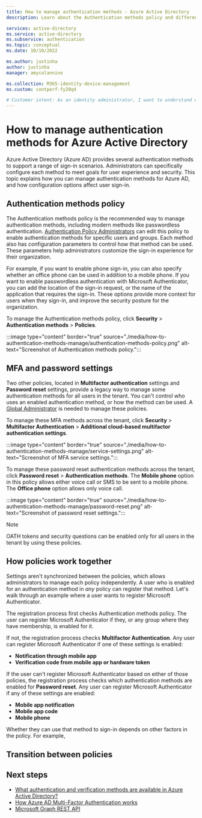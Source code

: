 ```yaml
---
title: How to manage authentication methods - Azure Active Directory
description: Learn about the Authentication methods policy and different ways to manage authentication methods.

services: active-directory
ms.service: active-directory
ms.subservice: authentication
ms.topic: conceptual
ms.date: 10/10/2022

ms.author: justinha
author: justinha
manager: amycolannino

ms.collection: M365-identity-device-management
ms.custom: contperf-fy20q4

# Customer intent: As an identity administrator, I want to understand what authentication options are available in Azure AD and how I can manage them.
---
```

# How to manage authentication methods for Azure Active Directory

Azure Active Directory (Azure AD) provides several authentication methods to support a range of sign-in scenarios. Administrators can specifically configure each method to meet goals for user experience and security. This topic explains how you can manage authentication methods for Azure AD, and how configuration options affect user sign-in. 

## Authentication methods policy

The Authentication methods policy is the recommended way to manage authentication methods, including modern methods like passwordless authentication. [Authentication Policy Administrators](../roles/permissions-reference.md#authentication-policy-administrator) can edit this policy to enable authentication methods for specific users and groups. Each method also has configuration parameters to control how that method can be used. These parameters help administrators customize the sign-in experience for their organization. <!---they will add ability to specify roles in addition to users and groups. Also, they will add ability to exclude, just like CA.--->

For example, if you want to enable phone sign-in, you can also specify whether an office phone can be used in addition to a mobile phone. If you want to enable passwordless authentication with Microsoft Authenticator, you can add the location of the sign-in request, or the name of the application that requires the sign-in. These options provide more context for users when they sign-in, and improve the security posture for the organization.

To manage the Authentication methods policy, click **Security** > **Authentication methods** > **Policies**.

:::image type="content" border="true" source="./media/how-to-authentication-methods-manage/authentication-methods-policy.png" alt-text="Screenshot of Authentication methods policy.":::

## MFA and password settings

Two other policies, located in **Multifactor authentication** settings and **Password reset** settings, provide a legacy way to manage some authentication methods for all users in the tenant. You can't control who uses an enabled authentication method, or how the method can be used. A [Global Administrator](../roles/permissions-reference.md#global-administrator) is needed to manage these policies. 

To manage these MFA methods across the tenant, click **Security** > **Multifactor Authentication** > **Additional cloud-based multifactor authentication settings**.

:::image type="content" border="true" source="./media/how-to-authentication-methods-manage/service-settings.png" alt-text="Screenshot of MFA service settings.":::

To manage these password reset authentication methods across the tenant, click **Password reset** > **Authentication methods**. The **Mobile phone** option in this policy allows either voice call or SMS to be sent to a mobile phone. The **Office phone** option allows only voice call.

:::image type="content" border="true" source="./media/how-to-authentication-methods-manage/password-reset.png" alt-text="Screenshot of password reset settings.":::

>[!NOTE]
>OATH tokens and security questions can be enabled only for all users in the tenant by using these policies. 

## How policies work together

Settings aren't synchronized between the policies, which allows administrators to manage each policy independently. A user who is enabled for an authentication method in _any_ policy can register that method. Let's walk through an example where a user wants to register Microsoft Authenticator. 

The registration process first checks Authentication methods policy. The user can register Microsoft Authenticator if they, or any group where they have membership, is enabled for it. 

If not, the registration process checks **Multifactor Authentication**. Any user can register Microsoft Authenticator if one of these settings is enabled:

- **Notification through mobile app** 
- **Verification code from mobile app or hardware token**

If the user can't register Microsoft Authenticator based on either of those policies, the registration process checks which authentication methods are enabled for **Password reset**. Any user can register Microsoft Authenticator if any of these settings are enabled:

- **Mobile app notification**
- **Mobile app code**
- **Mobile phone**

Whether they can use that method to sign-in depends on other factors in the policy. For example, 

## Transition between policies


## Next steps

- [What authentication and verification methods are available in Azure Active Directory?](concept-authentication-methods.md)
- [How Azure AD Multi-Factor Authentication works](concept-mfa-howitworks.md)
- [Microsoft Graph REST API](/graph/api/resources/authenticationmethods-overview)
